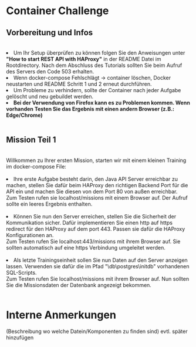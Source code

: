 # Container Challenge

## Vorbereitung und Infos
<br>
<li> Um Ihr Setup überprüfen zu können folgen Sie den Anweisungen unter <b>"How to start REST API with HAProxy"</b> in der README Datei im Rootdirectory. Nach dem Abschluss des Tutorials sollten Sie beim Aufruf des Servers den Code 503 erhalten.<br>
<li> Wenn docker-compose Fehlschlägt -> container löschen, Docker neustarten und README Schritt 1 und 2 erneut durchführen.<br>
<li> Um Probleme zu verhindern, sollte der Container nach jeder Aufgabe gelöscht und neu gebuildet werden. <br>
<li> <b>Bei der Verwendung von Firefox kann es zu Problemen kommen. Wenn vorhanden Testen Sie das Ergebnis mit einen andern Browser (z.B.: Edge/Chrome)</b><br><br>

## Mission Teil 1
<br>
Willkommen zu Ihrer ersten Mission, starten wir mit einem kleinen Training im docker-compose File: <br><br>

<li> Ihre erste Aufgabe besteht darin, den Java API Server erreichbar zu machen, stellen Sie dafür beim HAProxy den richtigen Backend Port für die API ein und machen Sie diesen von dem Port 80 von außen erreichbar. <br> 
Zum Testen rufen sie localhost/missions mit einem Browser auf. Der Aufruf sollte ein leeres Ergebnis enthalten.<br><br>

<li> Können Sie nun den Server erreichen, stellen Sie die Sicherheit der Kommunikation sicher. Dafür implementieren Sie einen http auf https redirect für den HAProxy auf dem port 443. Passen sie dafür die HAProxy Konfigurationen an. <br>
Zum Testen rufen Sie localhost:443/missions mit ihrem Browser auf. Sie sollten automatisch auf eine https Verbindung umgeleitet werden.<br><br>

<li>Als letzte Trainingseinheit sollen Sie nun Daten auf den Server anzeigen lassen. Verwenden sie dafür die im Pfad "\db\postgres\initdb" vorhandenen SQL-Scripts. 
<br>Zum Testen rufen Sie localhost/missions mit ihrem Browser auf. Nun sollten Sie die Missionsdaten der Datenbank angezeigt bekommen.<br><br>

# Interne Anmerkungen
(Beschreibung wo welche Datein/Komponenten zu finden sind) evtl. später hinzufügen